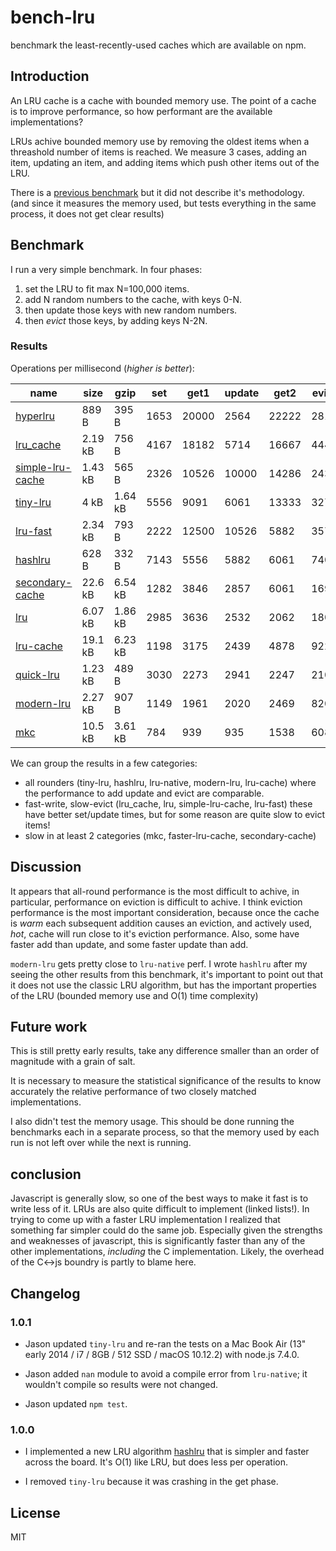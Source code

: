 # bench-lru

benchmark the least-recently-used caches which are available on npm.

## Introduction

An LRU cache is a cache with bounded memory use.
The point of a cache is to improve performance,
so how performant are the available implementations?

LRUs achive bounded memory use by removing the oldest items when a threashold number of items
is reached. We measure 3 cases, adding an item, updating an item, and adding items
which push other items out of the LRU.

There is a [previous benchmark](https://www.npmjs.com/package/bench-cache)
but it did not describe it's methodology. (and since it measures the memory used,
but tests everything in the same process, it does not get clear results)

## Benchmark

I run a very simple benchmark. In four phases:

1. set the LRU to fit max N=100,000 items.
2. add N random numbers to the cache, with keys 0-N.
3. then update those keys with new random numbers.
4. then _evict_ those keys, by adding keys N-2N.

### Results

Operations per millisecond (*higher is better*):

| name                                                | size    | gzip    | set  | get1  | update | get2  | evict |
|-----------------------------------------------------|---------|---------|------|-------|--------|-------|-------|
| [hyperlru](https://npm.im/hyperlru)                 | 889 B   | 395 B   | 1653 | 20000 | 2564   | 22222 | 2817  |
| [lru_cache](https://npm.im/lru_cache)               | 2.19 kB | 756 B   | 4167 | 18182 | 5714   | 16667 | 4444  |
| [simple-lru-cache](https://npm.im/simple-lru-cache) | 1.43 kB | 565 B   | 2326 | 10526 | 10000  | 14286 | 2439  |
| [tiny-lru](https://npm.im/tiny-lru)                 | 4 kB    | 1.64 kB | 5556 | 9091  | 6061   | 13333 | 3279  |
| [lru-fast](https://npm.im/lru-fast)                 | 2.34 kB | 793 B   | 2222 | 12500 | 10526  | 5882  | 3571  |
| [hashlru](https://npm.im/hashlru)                   | 628 B   | 332 B   | 7143 | 5556  | 5882   | 6061  | 7407  |
| [secondary-cache](https://npm.im/secondary-cache)   | 22.6 kB | 6.54 kB | 1282 | 3846  | 2857   | 6061  | 1695  |
| [lru](https://npm.im/lru)                           | 6.07 kB | 1.86 kB | 2985 | 3636  | 2532   | 2062  | 1802  |
| [lru-cache](https://npm.im/lru-cache)               | 19.1 kB | 6.23 kB | 1198 | 3175  | 2439   | 4878  | 922   |
| [quick-lru](https://npm.im/quick-lru)               | 1.23 kB | 489 B   | 3030 | 2273  | 2941   | 2247  | 2105  |
| [modern-lru](https://npm.im/modern-lru)             | 2.27 kB | 907 B   | 1149 | 1961  | 2020   | 2469  | 820   |
| [mkc](https://npm.im/mkc)                           | 10.5 kB | 3.61 kB | 784  | 939   | 935    | 1538  | 608   |

We can group the results in a few categories:

* all rounders (tiny-lru, hashlru, lru-native, modern-lru, lru-cache) where the performance
  to add update and evict are comparable.
* fast-write, slow-evict (lru_cache, lru, simple-lru-cache, lru-fast) these have better set/update times, but for some reason are quite slow to evict items!
* slow in at least 2 categories (mkc, faster-lru-cache, secondary-cache)

## Discussion

It appears that all-round performance is the most difficult to achive, in particular,
performance on eviction is difficult to achive. I think eviction performance is the most important
consideration, because once the cache is _warm_ each subsequent addition causes an eviction,
and actively used, _hot_, cache will run close to it's eviction performance.
Also, some have faster add than update, and some faster update than add.

`modern-lru` gets pretty close to `lru-native` perf.
I wrote `hashlru` after my seeing the other results from this benchmark, it's important to point
out that it does not use the classic LRU algorithm, but has the important properties of the LRU
(bounded memory use and O(1) time complexity)

## Future work

This is still pretty early results, take any difference smaller than an order of magnitude with a grain of salt.

It is necessary to measure the statistical significance of the results to know accurately the relative performance of two closely matched implementations.

I also didn't test the memory usage. This should be done running the benchmarks each in a separate process, so that the memory used by each run is not left over while the next is running.

## conclusion

Javascript is generally slow, so one of the best ways to make it fast is to write less of it.
LRUs are also quite difficult to implement (linked lists!). In trying to come up with a faster
LRU implementation I realized that something far simpler could do the same job. Especially
given the strengths and weaknesses of javascript, this is significantly faster than any of the
other implementations, _including_ the C implementation. Likely, the overhead of the C<->js boundry
is partly to blame here.

## Changelog

### 1.0.1
* Jason updated `tiny-lru` and re-ran the tests on a Mac Book Air (13" early 2014 / i7 / 8GB / 512 SSD / macOS 10.12.2) with node.js 7.4.0.

* Jason added `nan` module to avoid a compile error from `lru-native`; it wouldn't compile so results were not changed.

* Jason updated `npm test`.

### 1.0.0
* I implemented a new LRU algorithm [hashlru](https://github.com/dominictarr/hashlru)
that is simpler and faster across the board. It's O(1) like LRU, but does less per operation.

* I removed `tiny-lru` because it was crashing in the get phase.

## License

MIT




